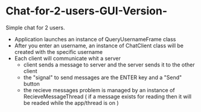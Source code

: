 # Chat-for-2-users-GUI-Version-
Simple chat for 2 users.
- Application launches an instance of QueryUsernameFrame class
- After you enter an username, an instance of ChatClient class will be created with the specific username
- Each client will communicate whit a server
     - client sends a message to server and the server sends it to the other client
     - the "signal" to send messages are the ENTER key and a "Send" button
     - the recieve messages problem is managed by an instance of RecieveMessageThread ( if a message exists for reading then it will be readed while the app/thread is on )
